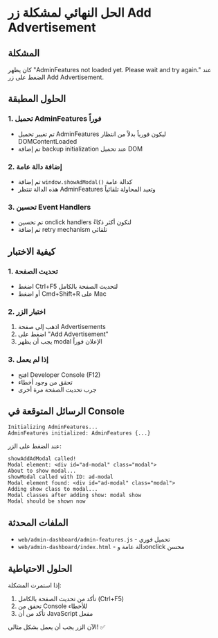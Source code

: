 # الحل النهائي لمشكلة زر Add Advertisement

## المشكلة
كان يظهر "AdminFeatures not loaded yet. Please wait and try again." عند الضغط على زر Add Advertisement.

## الحلول المطبقة

### 1. تحميل AdminFeatures فوراً
- تم تغيير تحميل AdminFeatures ليكون فورياً بدلاً من انتظار DOMContentLoaded
- تم إضافة backup initialization عند تحميل DOM

### 2. إضافة دالة عامة
- تم إضافة `window.showAdModal()` كدالة عامة
- هذه الدالة تنتظر AdminFeatures وتعيد المحاولة تلقائياً

### 3. تحسين Event Handlers
- تم تحسين onclick handlers لتكون أكثر ذكاءً
- تم إضافة retry mechanism تلقائي

## كيفية الاختبار

### 1. تحديث الصفحة
- اضغط Ctrl+F5 لتحديث الصفحة بالكامل
- أو اضغط Cmd+Shift+R على Mac

### 2. اختبار الزر
1. اذهب إلى صفحة Advertisements
2. اضغط على "Add Advertisement"
3. يجب أن يظهر modal الإعلان فوراً

### 3. إذا لم يعمل
- افتح Developer Console (F12)
- تحقق من وجود أخطاء
- جرب تحديث الصفحة مرة أخرى

## الرسائل المتوقعة في Console
```
Initializing AdminFeatures...
AdminFeatures initialized: AdminFeatures {...}
```

عند الضغط على الزر:
```
showAddAdModal called!
Modal element: <div id="ad-modal" class="modal">
About to show modal...
showModal called with ID: ad-modal
Modal element found: <div id="ad-modal" class="modal">
Adding show class to modal...
Modal classes after adding show: modal show
Modal should be shown now
```

## الملفات المحدثة
- `web/admin-dashboard/admin-features.js` - تحميل فوري
- `web/admin-dashboard/index.html` - دالة عامة وonclick محسن

## الحلول الاحتياطية
إذا استمرت المشكلة:
1. تأكد من تحديث الصفحة بالكامل (Ctrl+F5)
2. تحقق من Console للأخطاء
3. تأكد من أن JavaScript مفعل

الآن الزر يجب أن يعمل بشكل مثالي! ✅
